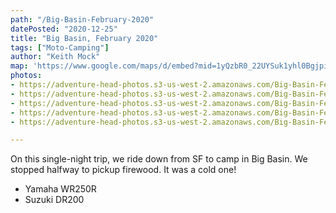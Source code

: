 ```yaml
---
path: "/Big-Basin-February-2020"
datePosted: "2020-12-25"
title: "Big Basin, February 2020"
tags: ["Moto-Camping"]
author: "Keith Mock"
map: 'https://www.google.com/maps/d/embed?mid=1yQzbR0_22UYSuk1yhl0BgjpiXvvPWDfL'
photos:
- https://adventure-head-photos.s3-us-west-2.amazonaws.com/Big-Basin-February-2020/IMG_1477.jpeg
- https://adventure-head-photos.s3-us-west-2.amazonaws.com/Big-Basin-February-2020/IMG_1489.jpeg
- https://adventure-head-photos.s3-us-west-2.amazonaws.com/Big-Basin-February-2020/IMG_1490.jpeg
- https://adventure-head-photos.s3-us-west-2.amazonaws.com/Big-Basin-February-2020/IMG_4151.jpeg
- https://adventure-head-photos.s3-us-west-2.amazonaws.com/Big-Basin-February-2020/IMG_4154.jpeg

---
```


On this single-night trip, we ride down from SF to camp in Big Basin. We stopped halfway to pickup firewood. It was a cold one!

- Yamaha WR250R
- Suzuki DR200